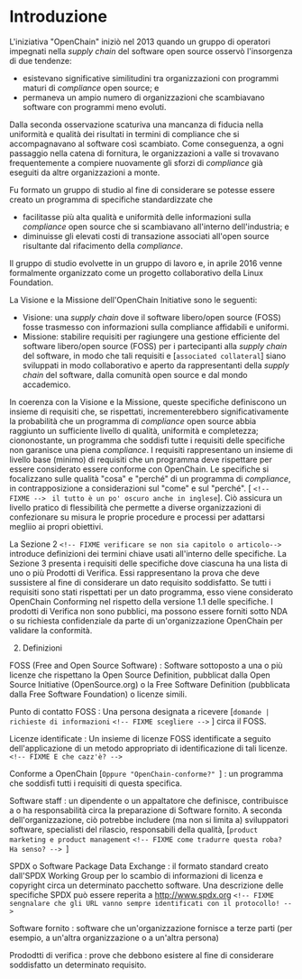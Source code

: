 
# Introduzione

L'iniziativa "OpenChain" iniziò nel 2013 quando un gruppo di operatori impegnati nella _supply chain_ del software open source osservò l'insorgenza di due tendenze:

  * esistevano significative similitudini tra organizzazioni con programmi maturi di _compliance_ open source; e
  * permaneva un ampio numero di organizzazioni che scambiavano software con programmi meno evoluti.

 Dalla seconda osservazione scaturiva una mancanza di fiducia nella uniformità e qualità dei risultati in termini di compliance che si accompagnavano al software così scambiato. Come conseguenza, a ogni passaggio nella catena di fornitura, le organizzazioni a valle si trovavano frequentemente a compiere nuovamente gli sforzi di _compliance_ già eseguiti da altre organizzazioni a monte.

Fu formato un gruppo di studio al fine di considerare se potesse essere creato un programma di specifiche standardizzate che

  * facilitasse più alta qualità e uniformità delle informazioni sulla _compliance_ open source che si scambiavano all'interno dell'industria; e
  * diminuisse gli elevati costi di transazione associati all'open source risultante dal rifacimento della _compliance_.

Il gruppo di studio evolvette in un gruppo di lavoro e, in aprile 2016 venne formalmente organizzato come un progetto collaborativo della Linux Foundation.

La Visione e la Missione dell'OpenChain Initiative sono le seguenti:

  * Visione: una _supply chain_ dove il software libero/open source (FOSS) fosse trasmesso con informazioni sulla compliance affidabili e uniformi.
  * Missione: stabilire requisiti per ragiungere una gestione efficiente del software libero/open source (FOSS) per i partecipanti alla _supply chain_ del software, in modo che tali requisiti e [`associated collateral`] siano sviluppati in modo collaborativo e aperto da rappresentanti della _supply chain_ del software, dalla comunità open source e dal mondo accademico.

In coerenza con la Visione e la Missione, queste specifiche definiscono un insieme di requisiti che, se rispettati, incrementerebbero significativamente la probabilità che un programma di _compliance_ open source abbia raggiunto un sufficiente livello di qualità, uniformità e completezza; ciononostante, un programma che soddisfi tutte i requisiti delle specifiche non garanisce una piena _compliance_. I requisiti rappresentano un insieme di livello base (minimo) di requisiti che un programma deve rispettare per essere considerato essere conforme con OpenChain. Le specifiche si focalizzano sulle qualità "cosa" e "perché" di un programma di _compliance_, in contrapposizione a considerazioni sul  "come" e sul "perché". [ `<!-- FIXME --> ` `il tutto è un po' oscuro anche in inglese`]. Ciò assicura un livello pratico di flessibilità che permette a diverse organizzazioni di confezionare su misura le proprie procedure e processi per adattarsi megliio ai propri obiettivi.

La Sezione 2 `<!-- FIXME verificare se non sia capitolo o articolo--> ` introduce definizioni dei termini chiave usati all'interno delle specifiche. La Sezione 3 presenta i requisiti delle specifiche dove ciascuna ha una lista di uno o più Prodotti di Verifica. Essi rappresentano la prova che deve sussistere al fine di considerare un dato requisito soddisfatto. Se tutti i requisiti sono stati rispettati per un dato programma, esso viene considerato OpenChain Conforming <!-- FIXME lo terrei non tradotto --> nel rispetto della versione 1.1 delle specifiche. I prodotti di Verifica non sono pubblici, ma possono essere forniti sotto NDA o su richiesta confidenziale da parte di un'organizzazione OpenChain <!-- FIXME  confrontarsi con Shane, che cavolo vuol dire questa parte qui, non è chiaro -->  per validare la conformità.

2) Definizioni

FOSS (Free and Open Source Software)
:    Software sottoposto a una o più licenze che rispettano la Open Source Definition, pubblicat dalla Open Source Initiative (OpenSource.org) o la Free Software Definition (pubblicata dalla Free Software Foundation) o licenze simili.

Punto di contatto FOSS
:    Una persona designata a ricevere [`domande | richieste di informazioni` `<!-- FIXME scegliere -->` ] circa il FOSS.

Licenze identificate
:    Un insieme di licenze FOSS identificate a seguito dell'applicazione di un metodo appropriato di identificazione di tali licenze.` <!-- FIXME E che cazz'è? --> `

Conforme a OpenChain [`Oppure "OpenChain-conforme?" `]
:    un programma che soddisfi tutti i requisiti di questa specifica.

Software staff
:    un dipendente o un appaltatore che definisce, contribuisce a o ha responsabilità circa la preparazione di Software fornito. A seconda dell'organizzazione, ciò potrebbe includere (ma non si limita a) sviluppatori software, specialisti del rilascio, responsabili della qualità, [`product marketing e product management` `<!-- FIXME come tradurre questa roba? Ha senso? --> `]

SPDX o Software Package Data Exchange
:    il formato standard creato dall'SPDX Working Group per lo scambio di informazioni di licenza e copyright circa un determinato pacchetto software. Una descrizione delle specifiche SPDX può essere reperita a http://www.spdx.org `<!-- FIXME sengnalare che gli URL vanno sempre identificati con il protocollo! -->`

Software fornito
:    software che un'organizzazione fornisce a terze parti (per esempio, a un'altra organizzazione o a un'altra persona)

Prododtti di verifica
:    prove che debbono esistere al fine di considerare soddisfatto un determinato requisito.
